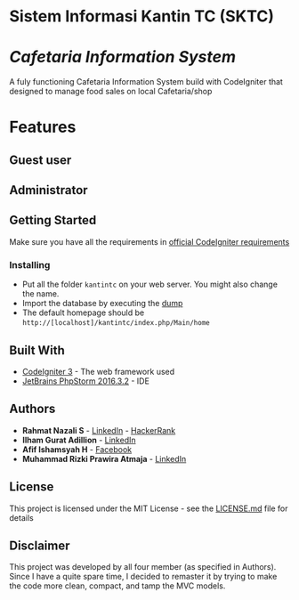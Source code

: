 # Sistem Informasi Kantin TC (SKTC)
# _Cafetaria Information System_
A fuly functioning Cafetaria Information System build with CodeIgniter that designed to manage food sales on local Cafetaria/shop

# Features
## Guest user
## Administrator


## Getting Started
Make sure you have all the requirements in [official CodeIgniter requirements](/kantintc/readme.srt)
### Installing
- Put all the folder ```kantintc``` on your web server. You might also change the name.
- Import the database by executing the [dump](/dump_kantintc.sql)
- The default homepage should be ```http://[localhost]/kantintc/index.php/Main/home```

## Built With
* [CodeIgniter 3](https://www.codeigniter.com/) - The web framework used
* [JetBrains PhpStorm 2016.3.2](https://www.jetbrains.com/phpstorm/) - IDE

## Authors
* **Rahmat Nazali S** - [LinkedIn](https://www.linkedin.com/in/rahmat-nazali-salimi-43391a13b/) - [HackerRank](https://www.hackerrank.com/rahmatNazali)
* **Ilham Gurat Adillion** - [LinkedIn](https://www.linkedin.com/in/ilham-gurat-adillion-0b4b46133/)
* **Afif Ishamsyah H** - [Facebook](https://www.facebook.com/afif.ishamsyah.h)
* **Muhammad Rizki Prawira Atmaja** - [LinkedIn](https://www.linkedin.com/in/mrizkip/)

## License
This project is licensed under the MIT License - see the [LICENSE.md](/LICENSE) file for details

## Disclaimer
This project was developed by all four member (as specified in Authors). Since I have a quite spare time, I decided to remaster it by trying to make the code more clean, compact, and tamp the MVC models.
